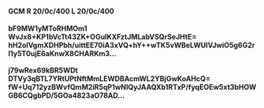 #### GCM R 20/0c/400 L 20/0c/400
**bF9MW1yMToRHMOm1**<br/>**WvJx8+KP1bVcTt43ZK+OGulKXFztJMLabVSQrSeJHtE=**<br/>**hH2oIVgmXDHPbh/uittEE70iA3xVQ+hY++wTK5vWBeLWUIVJwiO5g6G2rl1y5T0ujE6aKnwX8CHARKm3...**<br/><br/>
**j79wRex69kBR5WDt**<br/>**DTVy3qBTL7YRtUPtNftMmLEWDBAcmWL2YBjGwKoAHcQ=**<br/>**fW+Uq712yzBWvfQmM2iR5qP1wNIQyJAAQXb1RTxP/fyqEOEw5xt3bHOWGB6CQgbPD/5GOa4823aO78AD...**